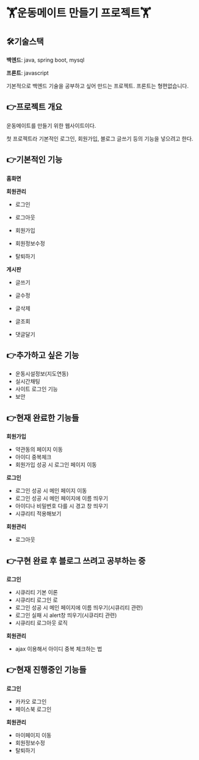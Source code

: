# :weight_lifting:운동메이트 만들기 프로젝트:weight_lifting:

## :hammer_and_wrench:기술스택

**백엔드**: java, spring boot, mysql

**프론트**: javascript

기본적으로 백엔드 기술을 공부하고 싶어 만드는 프로젝트. 프론트는 형편없습니다.

## :point_right:프로젝트 개요

운동메이트를 만들기 위한 웹사이트이다. 

첫 프로젝트라 기본적인 로그인, 회원가입, 블로그 글쓰기 등의 기능을 넣으려고 한다.

## :point_right:기본적인 기능

**홈화면**
  
**회원관리**
  
- 로그인

- 로그아웃

- 회원가입

- 회원정보수정

- 탈퇴하기

**게시판**

- 글쓰기

- 글수정

- 글삭제

- 글조회

- 댓글달기

## :point_right:추가하고 싶은 기능

- 운동시설정보(지도연동)
- 실시간채팅
- 사이트 로그인 기능
- 보안

## :point_right:현재 완료한 기능들

**회원가입**
- 약관동의 페이지 이동
- 아이디 중복체크
- 회원가입 성공 시 로그인 페이지 이동

**로그인**
- 로그인 성공 시 메인 페이지 이동
- 로그인 성공 시 메인 페이지에 이름 띄우기
- 아이디나 비밀번호 다를 시 경고 창 띄우기
- 시큐리티 적용해보기

**회원관리**
- 로그아웃

## :point_right:구현 완료 후 블로그 쓰려고 공부하는 중

**로그인**
- 시큐리티 기본 이론
- 시큐리티 로그인 로
- 로그인 성공 시 메인 페이지에 이름 띄우기(시큐리티 관련)
- 로그인 실패 시 alert창 띄우기(시큐리티 관련)
- 시큐리티 로그아웃 로직

**회원관리**
- ajax 이용해서 아이디 중복 체크하는 법


## :point_right:현재 진행중인 기능들

**로그인**
- 카카오 로그인
- 페이스북 로그인

**회원관리**
- 마이페이지 이동
- 회원정보수정
- 탈퇴하기
